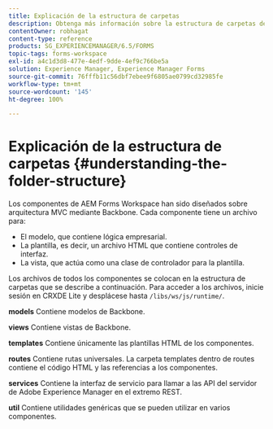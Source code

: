 ```yaml
---
title: Explicación de la estructura de carpetas
description: Obtenga más información sobre la estructura de carpetas del código fuente de AEM Forms Workspace que se va a personalizar.
contentOwner: robhagat
content-type: reference
products: SG_EXPERIENCEMANAGER/6.5/FORMS
topic-tags: forms-workspace
exl-id: a4c1d3d8-477e-4edf-9dde-4ef9c766be5a
solution: Experience Manager, Experience Manager Forms
source-git-commit: 76fffb11c56dbf7ebee9f6805ae0799cd32985fe
workflow-type: tm+mt
source-wordcount: '145'
ht-degree: 100%

---
```


# Explicación de la estructura de carpetas {#understanding-the-folder-structure}

Los componentes de AEM Forms Workspace han sido diseñados sobre arquitectura MVC mediante Backbone. Cada componente tiene un archivo para:

* El modelo, que contiene lógica empresarial.
* La plantilla, es decir, un archivo HTML que contiene controles de interfaz.
* La vista, que actúa como una clase de controlador para la plantilla.

Los archivos de todos los componentes se colocan en la estructura de carpetas que se describe a continuación. Para acceder a los archivos, inicie sesión en CRXDE Lite y desplácese hasta `/libs/ws/js/runtime/`.

**models** Contiene modelos de Backbone.

**views** Contiene vistas de Backbone.

**templates** Contiene únicamente las plantillas HTML de los componentes.

**routes** Contiene rutas universales. La carpeta templates dentro de routes contiene el código HTML y las referencias a los componentes.

**services** Contiene la interfaz de servicio para llamar a las API del servidor de Adobe Experience Manager en el extremo REST.

**util** Contiene utilidades genéricas que se pueden utilizar en varios componentes.
